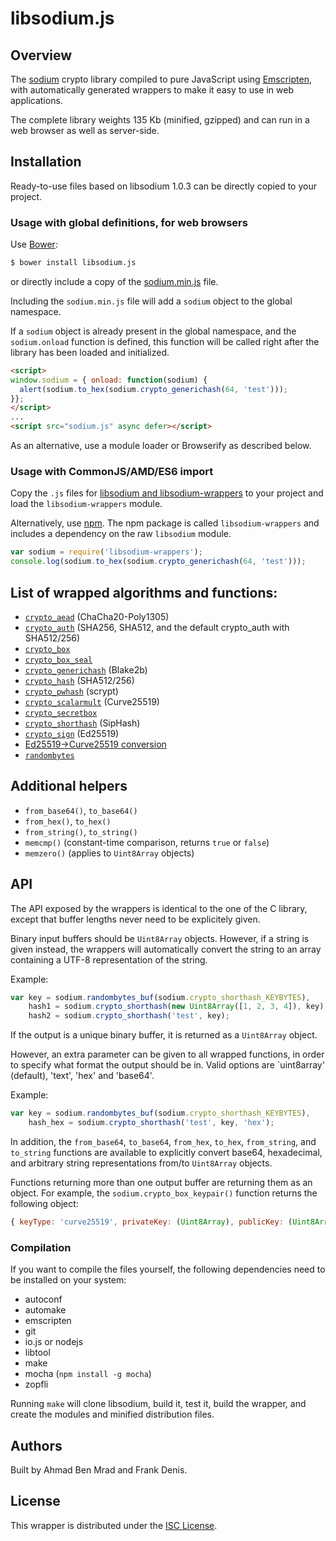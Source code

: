 # libsodium.js

## Overview

The [sodium](https://github.com/jedisct1/libsodium) crypto library compiled
to pure JavaScript using [Emscripten](https://github.com/kripken/emscripten),
with automatically generated wrappers to make it easy to use in web
applications.

The complete library weights 135 Kb (minified, gzipped) and can run in
a web browser as well as server-side.

## Installation

Ready-to-use files based on libsodium 1.0.3 can be directly copied to your
project.

### Usage with global definitions, for web browsers

Use [Bower](http://bower.io/):
```bash
$ bower install libsodium.js
```
or directly include a copy of the
[sodium.min.js](https://github.com/jedisct1/libsodium.js/tree/master/dist/browsers/combined)
file.

Including the `sodium.min.js` file will add a `sodium` object to the
global namespace.

If a `sodium` object is already present in the global namespace, and
the `sodium.onload` function is defined, this function will be called
right after the library has been loaded and initialized.

```html
<script>
window.sodium = { onload: function(sodium) {
  alert(sodium.to_hex(sodium.crypto_generichash(64, 'test')));
}};
</script>
...
<script src="sodium.js" async defer></script>
```

As an alternative, use a module loader or Browserify as described below.

### Usage with CommonJS/AMD/ES6 import

Copy the `.js` files for [libsodium and libsodium-wrappers](https://github.com/jedisct1/libsodium.js/tree/master/dist/modules)
to your project and load the `libsodium-wrappers` module.

Alternatively, use [npm](https://www.npmjs.com/). The npm package is
called `libsodium-wrappers` and includes a dependency on the raw
`libsodium` module.

```javascript
var sodium = require('libsodium-wrappers');
console.log(sodium.to_hex(sodium.crypto_generichash(64, 'test')));
```

## List of wrapped algorithms and functions:

* [`crypto_aead`](http://doc.libsodium.org/secret-key_cryptography/aead.html) (ChaCha20-Poly1305)
* [`crypto_auth`](http://doc.libsodium.org/advanced/hmac-sha2.html) (SHA256, SHA512, and the default crypto_auth with SHA512/256)
* [`crypto_box`](http://doc.libsodium.org/public-key_cryptography/authenticated_encryption.html)
* [`crypto_box_seal`](http://doc.libsodium.org/public-key_cryptography/sealed_boxes.html)
* [`crypto_generichash`](http://doc.libsodium.org/hashing/generic_hashing.html) (Blake2b)
* [`crypto_hash`](http://doc.libsodium.org/advanced/sha-2_hash_function.html) (SHA512/256)
* [`crypto_pwhash`](http://doc.libsodium.org/password_hashing/README.html) (scrypt)
* [`crypto_scalarmult`](http://doc.libsodium.org/advanced/scalar_multiplication.html) (Curve25519)
* [`crypto_secretbox`](http://doc.libsodium.org/secret-key_cryptography/authenticated_encryption.html)
* [`crypto_shorthash`](http://doc.libsodium.org/hashing/short-input_hashing.html) (SipHash)
* [`crypto_sign`](http://doc.libsodium.org/public-key_cryptography/public-key_signatures.html) (Ed25519)
* [Ed25519->Curve25519 conversion](http://doc.libsodium.org/advanced/ed25519-curve25519.html)
* [`randombytes`](http://doc.libsodium.org/generating_random_data/README.html)

## Additional helpers

* `from_base64()`, `to_base64()`
* `from_hex()`, `to_hex()`
* `from_string()`, `to_string()`
* `memcmp()` (constant-time comparison, returns `true` or `false`)
* `memzero()` (applies to `Uint8Array` objects)

## API

The API exposed by the wrappers is identical to the one of the C
library, except that buffer lengths never need to be explicitely given.

Binary input buffers should be `Uint8Array` objects. However, if a string
is given instead, the wrappers will automatically convert the string
to an array containing a UTF-8 representation of the string.

Example:
```javascript
var key = sodium.randombytes_buf(sodium.crypto_shorthash_KEYBYTES),
    hash1 = sodium.crypto_shorthash(new Uint8Array([1, 2, 3, 4]), key),
    hash2 = sodium.crypto_shorthash('test', key);
```

If the output is a unique binary buffer, it is returned as a
`Uint8Array` object.

However, an extra parameter can be given to all wrapped functions, in
order to specify what format the output should be in. Valid options
are `uint8array' (default), 'text', 'hex' and 'base64'.

Example:
```javascript
var key = sodium.randombytes_buf(sodium.crypto_shorthash_KEYBYTES),
    hash_hex = sodium.crypto_shorthash('test', key, 'hex');
```

In addition, the `from_base64`, `to_base64`, `from_hex`, `to_hex`,
`from_string`, and `to_string` functions are available to explicitly
convert base64, hexadecimal, and arbitrary string representations
from/to `Uint8Array` objects.

Functions returning more than one output buffer are returning them as
an object. For example, the `sodium.crypto_box_keypair()` function
returns the following object:
```javascript
{ keyType: 'curve25519', privateKey: (Uint8Array), publicKey: (Uint8Array) }
```

### Compilation

If you want to compile the files yourself, the following dependencies
need to be installed on your system:

* autoconf
* automake
* emscripten
* git
* io.js or nodejs
* libtool
* make
* mocha (`npm install -g mocha`)
* zopfli

Running `make` will clone libsodium, build it, test it, build the
wrapper, and create the modules and minified distribution files.

## Authors

Built by Ahmad Ben Mrad and Frank Denis.

## License

This wrapper is distributed under the
[ISC License](http://en.wikipedia.org/wiki/ISC_license).
